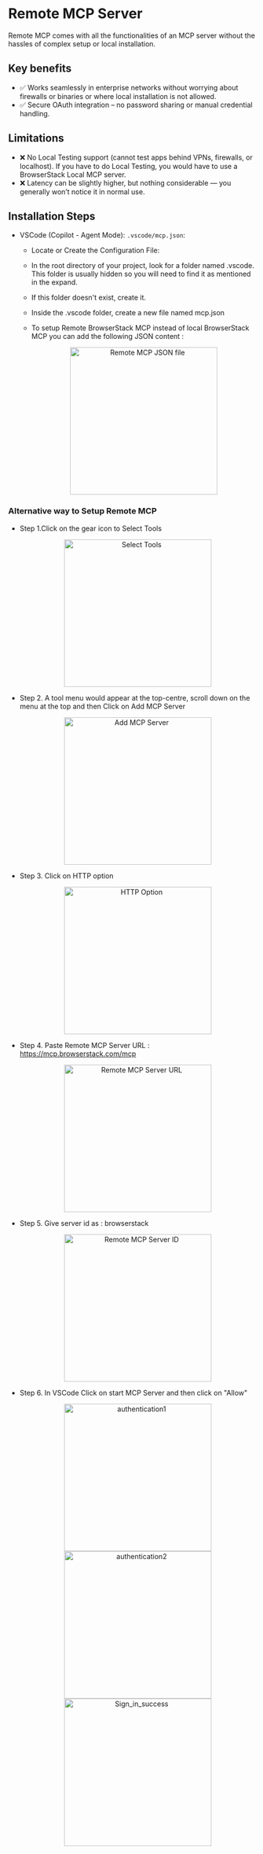 # Remote MCP Server

Remote MCP comes with all the functionalities of an MCP server without the hassles of complex setup or local installation.

## Key benefits

- ✅ Works seamlessly in enterprise networks without worrying about firewalls or binaries or where local installation is not allowed.
- ✅ Secure OAuth integration – no password sharing or manual credential handling.

## Limitations

- ❌ No Local Testing support (cannot test apps behind VPNs, firewalls, or localhost). If you have to do Local Testing, you would have to use a BrowserStack Local MCP server.
- ❌ Latency can be slightly higher, but nothing considerable — you generally won’t notice it in normal use.

## Installation Steps

- VSCode (Copilot - Agent Mode): `.vscode/mcp.json`:

  - Locate or Create the Configuration File:
  - In the root directory of your project, look for a folder named .vscode. This folder is usually hidden so you will need to find it as            mentioned in the expand.
  - If this folder doesn't exist, create it.
  - Inside the .vscode folder, create a new file named mcp.json
  - To setup Remote BrowserStack MCP instead of local BrowserStack MCP you can add the following JSON content :

    <div align="center">
    <img src="assets/remotemcp_json_file.png" alt="Remote MCP JSON file" height="300" width="300">
    </div>

### Alternative way to Setup Remote MCP

- Step 1.Click on the gear icon to Select Tools

  <div align="center">
  <img src="assets/select_tools.png" alt="Select Tools" height="300" width="300"> 
  </div>

- Step 2. A tool menu would appear at the top-centre, scroll down on the menu at the top and then Click on Add MCP Server

  <div align="center">
  <img src="assets/add_mcp_server.png" alt="Add MCP Server" height="300" width="300"> 
  </div>

- Step 3. Click on HTTP option

  <div align="center">
  <img src="assets/http_option.png" alt="HTTP Option" height="300" width="300">
  </div>

- Step 4. Paste Remote MCP Server URL : https://mcp.browserstack.com/mcp

  <div align="center">
  <img src="assets/server_url.png" alt="Remote MCP Server URL" height="300" width="300">
  </div>

- Step 5. Give server id as : browserstack

  <div align="center">
  <img src="assets/server_id.png" alt="Remote MCP Server ID" height="300" width="300">
  </div>

- Step 6. In VSCode Click on start MCP Server and then click on "Allow"

  <div align="center">
  <img src="assets/authentication1.png" alt="authentication1" height="300" width="300">
  </div>

  <div align="center">
  <img src="assets/authentication2.png" alt="authentication2" height="300" width="300">
  </div>

  <div align="center">
  <img src="assets/signin_success.png" alt="Sign_in_success" height="300" width="300">
  </div>


